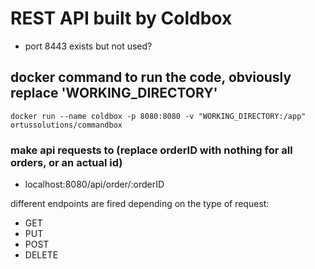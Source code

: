 # REST API built by Coldbox

- port 8443 exists but not used?

## docker command to run the code, obviously replace 'WORKING_DIRECTORY'
`docker run --name coldbox -p 8080:8080 -v "WORKING_DIRECTORY:/app" ortussolutions/commandbox`

### make api requests to (replace orderID with nothing for all orders, or an actual id)
- localhost:8080/api/order/:orderID

different endpoints are fired depending on the type of request:
- GET
- PUT
- POST
- DELETE
